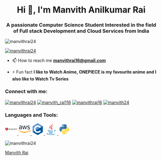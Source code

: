 <h1 align="center">Hi 👋, I'm Manvith Anilkumar Rai</h1>
<h3 align="center">A passionate Computer Science Student Interested in the field of Full stack Development and Cloud Services from India</h3>

<p align="left"> <img src="https://komarev.com/ghpvc/?username=manvithrai24&label=Profile%20views&color=0e75b6&style=flat" alt="manvithrai24" /> </p>

<p align="left"> <a href="https://github.com/ryo-ma/github-profile-trophy"><img src="https://github-profile-trophy.vercel.app/?username=manvithrai24" alt="manvithrai24" /></a> </p>

- 📫 How to reach me **manvithrai16@gmail.com**

- ⚡ Fun fact **I like to Watch Anime, ONEPIECE is my favourite anime and I also like to Watch Tv Series**

<h3 align="left">Connect with me:</h3>
<p align="left">
<a href="https://linkedin.com/in/manvithrai24" target="blank"><img align="center" src="https://raw.githubusercontent.com/rahuldkjain/github-profile-readme-generator/master/src/images/icons/Social/linked-in-alt.svg" alt="manvithrai24" height="30" width="40" /></a>
<a href="https://instagram.com/manvith_rai116" target="blank"><img align="center" src="https://raw.githubusercontent.com/rahuldkjain/github-profile-readme-generator/master/src/images/icons/Social/instagram.svg" alt="manvith_rai116" height="30" width="40" /></a>
<a href="https://www.hackerrank.com/manvithrai16" target="blank"><img align="center" src="https://raw.githubusercontent.com/rahuldkjain/github-profile-readme-generator/master/src/images/icons/Social/hackerrank.svg" alt="manvithrai16" height="30" width="40" /></a>
<a href="https://www.leetcode.com/manvith24" target="blank"><img align="center" src="https://raw.githubusercontent.com/rahuldkjain/github-profile-readme-generator/master/src/images/icons/Social/leet-code.svg" alt="manvith24" height="30" width="40" /></a>
</p>

<h3 align="left">Languages and Tools:</h3>
<p align="left"> <a href="https://angular.io" target="_blank" rel="noreferrer"> <img src="https://raw.githubusercontent.com/devicons/devicon/master/icons/angularjs/angularjs-original-wordmark.svg" alt="angularjs" width="40" height="40"/> </a> <a href="https://aws.amazon.com" target="_blank" rel="noreferrer"> <img src="https://raw.githubusercontent.com/devicons/devicon/master/icons/amazonwebservices/amazonwebservices-original-wordmark.svg" alt="aws" width="40" height="40"/> </a> <a href="https://www.cprogramming.com/" target="_blank" rel="noreferrer"> <img src="https://raw.githubusercontent.com/devicons/devicon/master/icons/c/c-original.svg" alt="c" width="40" height="40"/> </a> <a href="https://www.java.com" target="_blank" rel="noreferrer"> <img src="https://raw.githubusercontent.com/devicons/devicon/master/icons/java/java-original.svg" alt="java" width="40" height="40"/> </a> <a href="https://www.python.org" target="_blank" rel="noreferrer"> <img src="https://raw.githubusercontent.com/devicons/devicon/master/icons/python/python-original.svg" alt="python" width="40" height="40"/> </a> </p>

<p><img align="center" src="https://github-readme-stats.vercel.app/api/top-langs?username=manvithrai24&show_icons=true&locale=en&layout=compact" alt="manvithrai24" /></p>


<div class="badge-base LI-profile-badge" data-locale="en_US" data-size="medium" data-theme="dark" data-type="VERTICAL" data-vanity="manvithrai24" data-version="v1"><a class="badge-base__link LI-simple-link" href="https://in.linkedin.com/in/manvithrai24?trk=profile-badge">Manvith Rai</a></div>
              
